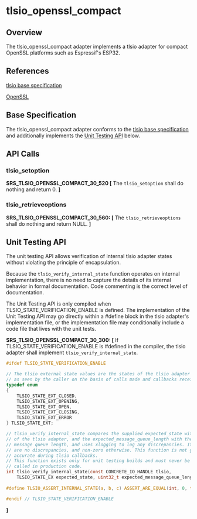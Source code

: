 # tlsio_openssl_compact


## Overview

The tlsio_openssl_compact adapter implements a tlsio adapter for compact OpenSSL platforms such as Espressif's ESP32.  


## References

[tlsio base specification](https://github.com/Azure/azure-c-shared-utility/blob/master/devdoc/tlsio.md)

[OpenSSL](https://www.openssl.org/)

## Base Specification

The tlsio_openssl_compact adapter conforms to the
[tlsio base specification](https://github.com/Azure/azure-c-shared-utility/blob/master/devdoc/tlsio.md) and 
additionally implements the [Unit Testing API](Unit-Testing-API) below.


## API Calls


###   tlsio_setoption

**SRS_TLSIO_OPENSSL_COMPACT_30_520 [** The `tlsio_setoption` shall do nothing and return 0. **]**


###   tlsio_retrieveoptions

**SRS_TLSIO_OPENSSL_COMPACT_30_560: [** The `tlsio_retrieveoptions` shall do nothing and return NULL. **]**




## Unit Testing API

The unit testing API allows verification of internal tlsio adapter states without violating the principle of encapsulation.

Because the `tlsio_verify_internal_state` function operates on internal implementation, there is no need
to capture the details of its internal behavior in formal documentation. Code commenting is the correct 
level of documentation.

The Unit Testing API is only compiled when TLSIO_STATE_VERIFICATION_ENABLE is defined. The implementation 
of the Unit Testing API may go directly within a #define block in the tlsio adapter's implementation file,
or the implementation file may conditionally include a code file that lives with the unit tests.

**SRS_TLSIO_OPENSSL_COMPACT_30_300: [** If TLSIO_STATE_VERIFICATION_ENABLE is #defined in the compiler, the tlsio adapter shall 
implement `tlsio_verify_internal_state`.
```c
#ifdef TLSIO_STATE_VERIFICATION_ENABLE

// The tlsio external state values are the states of the tlsio adapter
// as seen by the caller on the basis of calls made and callbacks received.
typedef enum
{
    TLSIO_STATE_EXT_CLOSED,
    TLSIO_STATE_EXT_OPENING,
    TLSIO_STATE_EXT_OPEN,
    TLSIO_STATE_EXT_CLOSING,
    TLSIO_STATE_EXT_ERROR
} TLSIO_STATE_EXT;

// tlsio_verify_internal_state compares the supplied expected_state with the internal state
// of the tlsio adapter, and the expected_message_queue_length with the actual
// message queue length, and uses xlogging to log any discrepancies. It returns 0 if there
// are no discrepancies, and non-zero otherwise. This function is not guaranteed to be 
// accurate during tlsio callbacks.
// This function exists only for unit testing builds and must never be
// called in production code.
int tlsio_verify_internal_state(const CONCRETE_IO_HANDLE tlsio,
	TLSIO_STATE_EX expected_state, uint32_t expected_message_queue_length);
    
#define TLSIO_ASSERT_INTERNAL_STATE(a, b, c) ASSERT_ARE_EQUAL(int, 0, tlsio_verify_internal_state(a,b,c))

#endif // TLSIO_STATE_VERIFICATION_ENABLE
```
**]**

